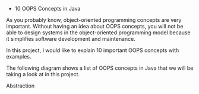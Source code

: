 * 10 OOPS Concepts in Java

As you probably know, object-oriented programming concepts are very important. Without having an idea about OOPS concepts,
you will not be able to design systems in the object-oriented programming model because it simplifies software development and maintenance.

In this project, I would like to explain 10 important OOPS concepts with examples.

The following diagram shows a list of OOPS concepts in Java that we will be taking a look at in this project.

Abstraction
